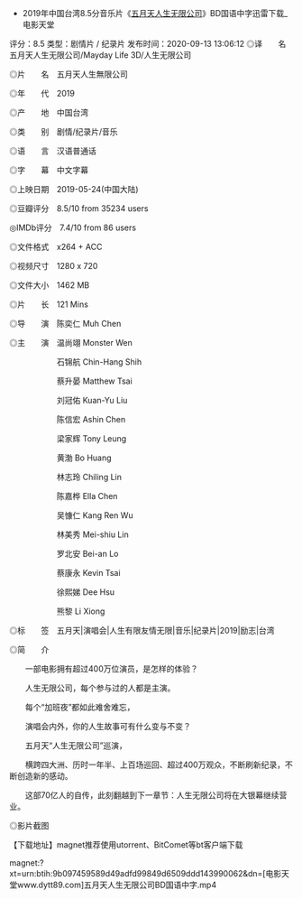 - 2019年中国台湾8.5分音乐片《[五月天人生无限公司](https://www.dy2018.com/i/102399.html)》BD国语中字迅雷下载_电影天堂

评分：8.5 类型：剧情片 / 纪录片 发布时间：2020-09-13 13:06:12
​​​​​​
◎译　　名　五月天人生无限公司/Mayday Life 3D/人生无限公司

◎片　　名　五月天人生無限公司

◎年　　代　2019

◎产　　地　中国台湾

◎类　　别　剧情/纪录片/音乐

◎语　　言　汉语普通话

◎字　　幕　中文字幕

◎上映日期　2019-05-24(中国大陆)

◎豆瓣评分　8.5/10 from 35234 users

◎IMDb评分　7.4/10 from 86 users

◎文件格式　x264 + ACC

◎视频尺寸　1280 x 720

◎文件大小　1462 MB

◎片　　长　121 Mins

◎导　　演　陈奕仁 Muh Chen

◎主　　演　温尚翊 Monster Wen

　　　　　　石锦航 Chin-Hang Shih
      
　　　　　　蔡升晏 Matthew Tsai
      
　　　　　　刘冠佑 Kuan-Yu Liu
      
　　　　　　陈信宏 Ashin Chen
      
　　　　　　梁家辉 Tony Leung
      
　　　　　　黄渤 Bo Huang
      
　　　　　　林志玲 Chiling Lin
      
　　　　　　陈嘉桦 Ella Chen
      
　　　　　　吴慷仁 Kang Ren Wu
      
　　　　　　林美秀 Mei-shiu Lin
      
　　　　　　罗北安 Bei-an Lo
      
　　　　　　蔡康永 Kevin Tsai
      
　　　　　　徐熙娣 Dee Hsu
      
　　　　　　熊黎 Li Xiong
      
◎标　　签　五月天|演唱会|人生有限友情无限|音乐|纪录片|2019|励志|台湾

◎简　　介

　　一部电影拥有超过400万位演员，是怎样的体验？
  
　　人生无限公司，每个参与过的人都是主演。　
  
　　每个“加班夜”都如此难舍难忘，　
  
　　演唱会内外，你的人生故事可有什么变与不变？　
  
　　五月天“人生无限公司”巡演，　
  
　　横跨四大洲、历时一年半、上百场巡回、超过400万观众，不断刷新纪录，不断创造新的感动。　
  
　　这部70亿人的自传，此刻翻越到下一章节：人生无限公司将在大银幕继续营业。
  
◎影片截图

【下载地址】magnet推荐使用utorrent、BitComet等bt客户端下载

magnet:?xt=urn:btih:9b097459589d49adfd99849d6509ddd143990062&dn=[电影天堂www.dytt89.com]五月天人生无限公司BD国语中字.mp4
